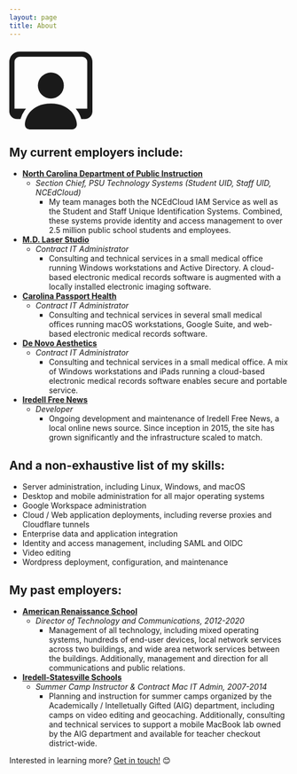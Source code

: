 ```yaml
---
layout: page
title: About
---
```

<div class="float-end m-2 d-sm-none d-md-block"><svg xmlns="http://www.w3.org/2000/svg" width="150" height="150" fill="currentColor" class="bi bi-person-workspace" viewBox="0 0 16 16">
  <path d="M4 16s-1 0-1-1 1-4 5-4 5 3 5 4-1 1-1 1zm4-5.95a2.5 2.5 0 1 0 0-5 2.5 2.5 0 0 0 0 5"/>
  <path d="M2 1a2 2 0 0 0-2 2v9.5A1.5 1.5 0 0 0 1.5 14h.653a5.4 5.4 0 0 1 1.066-2H1V3a1 1 0 0 1 1-1h12a1 1 0 0 1 1 1v9h-2.219c.554.654.89 1.373 1.066 2h.653a1.5 1.5 0 0 0 1.5-1.5V3a2 2 0 0 0-2-2z"/>
</svg></div>

## My current employers include:

- **[North Carolina Department of Public Instruction](https://dpi.nc.gov)**
    - _Section Chief, PSU Technology Systems (Student UID, Staff UID, NCEdCloud)_
        - My team manages both the NCEdCloud IAM Service as well as the Student and Staff Unique Identification Systems. Combined, these systems provide identity and access management to over 2.5 million public school students and employees.
- **[M.D. Laser Studio](https://mdlaserstudio.com)**
    - _Contract IT Administrator_
        - Consulting and technical services in a small medical office running Windows workstations and Active Directory. A cloud-based electronic medical records software is augmented with a locally installed electronic imaging software.
- **[Carolina Passport Health](https://passporthealthnc.com)**
    - _Contract IT Administrator_
        - Consulting and technical services in several small medical offices running macOS workstations, Google Suite, and web-based electronic medical records software.
- **[De Novo Aesthetics](https://denovoaesthetics.com)**
    - _Contract IT Administrator_
        - Consulting and technical services in a small medical office. A mix of Windows workstations and iPads running a cloud-based electronic medical records software enables secure and portable service.
- **[Iredell Free News](https://iredellfreenews.com)**
    - _Developer_
        - Ongoing development and maintenance of Iredell Free News, a local online news source. Since inception in 2015, the site has grown significantly and the infrastructure scaled to match.

## And a non-exhaustive list of my skills:

- Server administration, including Linux, Windows, and macOS
- Desktop and mobile administration for all major operating systems
- Google Workspace administration
- Cloud / Web application deployments, including reverse proxies and Cloudflare tunnels
- Enterprise data and application integration
- Identity and access management, including SAML and OIDC
- Video editing
- Wordpress deployment, configuration, and maintenance

## My past employers:

- **[American Renaissance School](https://arsnc.org)**
    - _Director of Technology and Communications, 2012-2020_
        - Management of all technology, including mixed operating systems, hundreds of end-user devices, local network services across two buildings, and wide area network services between the buildings. Additionally, management and direction for all communications and public relations.
- **[Iredell-Statesville Schools](https://issnc.org)**
    - _Summer Camp Instructor & Contract Mac IT Admin, 2007-2014_
        - Planning and instruction for summer camps organized by the Academically / Intelletually Gifted (AIG) department, including camps on video editing and geocaching. Additionally, consulting and technical services to support a mobile MacBook lab owned by the AIG department and available for teacher checkout district-wide.

Interested in learning more? [Get in touch!](/contact) 😊